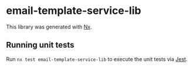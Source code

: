 # email-template-service-lib

This library was generated with [Nx](https://nx.dev).

## Running unit tests

Run `nx test email-template-service-lib` to execute the unit tests via [Jest](https://jestjs.io).
